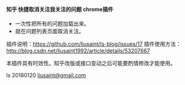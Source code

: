 #### 知乎 快捷取消关注我关注的问题 chrome插件

* 一次性把所有的问题加载出来。
* 就在问题列表页面取消关注。

插件说明：https://github.com/liusaint/ls-blog/issues/17
插件使用方法：http://blog.csdn.net/liusaint1992/article/details/53207667

本插件具有时效性。知乎改版或接口变动之后可能要酌情修改才能使用。


ls 20180120 liusaint@gmail.com
